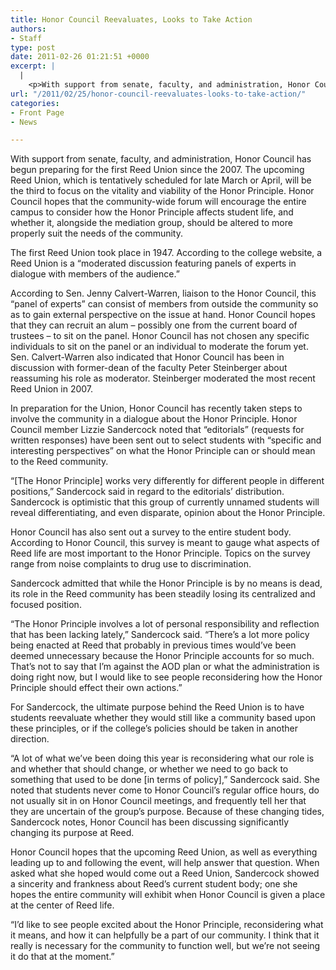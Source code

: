 ```yaml
---
title: Honor Council Reevaluates, Looks to Take Action
authors:
- Staff
type: post
date: 2011-02-26 01:21:51 +0000
excerpt: |
  |
    <p>With support from senate, faculty, and administration, Honor Council has begun preparing for the first Reed Union since the 2007. The upcoming Reed Union, which is tentatively scheduled for late March or April, will be the third to focus on the vitality and viability of the Honor Principle. Honor Council hopes that the community-wide forum will encourage the entire campus to consider how the Honor Principle affects student life, and whether it, alongside the mediation group, should be altered to more properly suit the needs of the community.</p>
url: "/2011/02/25/honor-council-reevaluates-looks-to-take-action/"
categories:
- Front Page
- News

---
```

With support from senate, faculty, and administration, Honor Council has begun preparing for the first Reed Union since the 2007. The upcoming Reed Union, which is tentatively scheduled for late March or April, will be the third to focus on the vitality and viability of the Honor Principle. Honor Council hopes that the community-wide forum will encourage the entire campus to consider how the Honor Principle affects student life, and whether it, alongside the mediation group, should be altered to more properly suit the needs of the community.

The first Reed Union took place in 1947. According to the college website, a Reed Union is a “moderated discussion featuring panels of experts in dialogue with members of the audience.”

According to Sen. Jenny Calvert-Warren, liaison to the Honor Council, this “panel of experts” can consist of members from outside the community so as to gain external perspective on the issue at hand. Honor Council hopes that they can recruit an alum – possibly one from the current board of trustees – to sit on the panel. Honor Council has not chosen any specific individuals to sit on the panel or an individual to moderate the forum yet. Sen. Calvert-Warren also indicated that Honor Council has been in discussion with former-dean of the faculty Peter Steinberger about reassuming his role as moderator. Steinberger moderated the most recent Reed Union in 2007.

In preparation for the Union, Honor Council has recently taken steps to involve the community in a dialogue about the Honor Principle. Honor Council member Lizzie Sandercock noted that “editorials” (requests for written responses) have been sent out to select students with “specific and interesting perspectives” on what the Honor Principle can or should mean to the Reed community.

“[The Honor Principle] works very differently for different people in different positions,” Sandercock said in regard to the editorials’ distribution. Sandercock is optimistic that this group of currently unnamed students will reveal differentiating, and even disparate, opinion about the Honor Principle.

Honor Council has also sent out a survey to the entire student body. According to Honor Council, this survey is meant to gauge what aspects of Reed life are most important to the Honor Principle. Topics on the survey range from noise complaints to drug use to discrimination.

Sandercock admitted that while the Honor Principle is by no means is dead, its role in the Reed community has been steadily losing its centralized and focused position.

“The Honor Principle involves a lot of personal responsibility and reflection that has been lacking lately,” Sandercock said. “There’s a lot more policy being enacted at Reed that probably in previous times would’ve been deemed unnecessary because the Honor Principle accounts for so much. That’s not to say that I’m against the AOD plan or what the administration is doing right now, but I would like to see people reconsidering how the Honor Principle should effect their own actions.”

For Sandercock, the ultimate purpose behind the Reed Union is to have students reevaluate whether they would still like a community based upon these principles, or if the college’s policies should be taken in another direction.

“A lot of what we’ve been doing this year is reconsidering what our role is and whether that should change, or whether we need to go back to something that used to be done [in terms of policy],” Sandercock said. She noted that students never come to Honor Council’s regular office hours, do not usually sit in on Honor Council meetings, and frequently tell her that they are uncertain of the group’s purpose. Because of these changing tides, Sandercock notes, Honor Council has been discussing significantly changing its purpose at Reed.

Honor Council hopes that the upcoming Reed Union, as well as everything leading up to and following the event, will help answer that question. When asked what she hoped would come out a Reed Union, Sandercock showed a sincerity and frankness about Reed’s current student body; one she hopes the entire community will exhibit when Honor Council is given a place at the center of Reed life.

“I’d like to see people excited about the Honor Principle, reconsidering what it means, and how it can helpfully be a part of our community. I think that it really is necessary for the community to function well, but we’re not seeing it do that at the moment.”